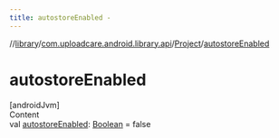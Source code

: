 ```yaml
---
title: autostoreEnabled -
---
```

//[library](../../index.md)/[com.uploadcare.android.library.api](../index.md)/[Project](index.md)/[autostoreEnabled](autostore-enabled.md)



# autostoreEnabled  
[androidJvm]  
Content  
val [autostoreEnabled](autostore-enabled.md): [Boolean](https://kotlinlang.org/api/latest/jvm/stdlib/kotlin/-boolean/index.html) = false  




